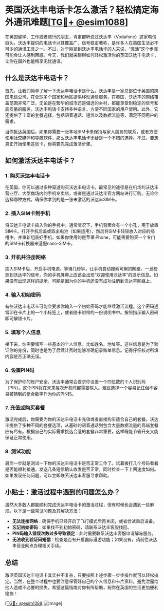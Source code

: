 # 英国沃达丰电话卡怎么激活？轻松搞定海外通讯难题[[TG💪+ @esim1088](https://t.me/s/esim1088)]

在英国留学、工作或者旅行的朋友，肯定都听说过沃达丰（Vodafone）这家电信巨头。沃达丰提供的电话卡以其覆盖广、信号稳定著称，是许多人在英国生活必不可少的通讯工具之一。不过，对于刚拿到沃达丰电话卡的人来说，“激活”这个步骤可能会让人感到困惑。今天，我们就来聊聊如何轻松激活你的英国沃达丰电话卡，让你在国外也能畅享无忧通讯。

## 什么是沃达丰电话卡？

首先，让我们简单了解一下沃达丰电话卡是什么。沃达丰是一家总部位于英国的跨国电信公司，在全球多个国家和地区提供移动通信服务。在英国，沃达丰的网络覆盖范围非常广泛，无论是在繁华的城市还是偏远的乡村，都能享受到稳定的信号和高质量的服务。沃达丰电话卡支持多种语言，方便不同国家的用户使用。此外，它还提供了丰富的套餐选择，包括语音通话、短信以及数据流量等，满足不同用户的需求。

当你抵达英国后，如果你需要一张本地SIM卡来保持与家人朋友的联系，或者方便使用社交媒体和导航软件，那么沃达丰电话卡无疑是一个不错的选择。不过，要想真正开始使用这张卡，你需要先完成激活步骤。

## 如何激活沃达丰电话卡？

### 1. 购买沃达丰电话卡

在英国，你可以通过多种渠道购买沃达丰电话卡。最常见的途径是在机场的沃达丰营业厅、大型商场内的手机专卖店，或者是通过沃达丰官方网站进行订购。无论你选择哪种方式，确保你拿到的是一张未激活的沃达丰SIM卡。

### 2. 插入SIM卡到手机

将沃达丰电话卡插入你的手机中。通常情况下，手机背面会有一个小孔，用于放置SIM卡。打开手机后盖或取出电池（如果适用），然后将SIM卡轻轻放入对应的插槽中，并重新组装好手机。如果你使用的是苹果iPhone，可能需要购买一个专门的SIM卡转换器来适配nano-SIM卡。

### 3. 开机并注册网络

插入SIM卡后，开启手机电源。等待几秒钟，让手机自动搜索可用的网络。一旦检测到沃达丰的信号，你的手机屏幕上应该会出现“欢迎使用沃达丰”的提示信息。如果没有出现这样的提示，可能是因为你的手机还没有成功注册到沃达丰网络上。

### 4. 输入初始密码

有些沃达丰电话卡可能会要求你输入一个初始密码才能继续激活流程。这个密码通常印在卡片上的一个小标签上，或者随卡附带的一份说明书中。按照指示输入密码即可解锁卡片。

### 5. 填写个人信息

接下来，你需要填写一些基本的个人信息，比如姓名、地址等。这些信息是为了验证你的身份，同时也是为了后续计费时能够准确记录账单信息。记得仔细核对所填内容是否正确无误。

### 6. 设置PIN码

为了保护你的账户安全，沃达丰通常会要求你设置一个四位数的个人识别码（PIN）。这个PIN将在未来每次开机时都需要输入。建议选择一个容易记住但不容易被猜到的组合数字作为你的PIN码。

### 7. 充值或购买套餐

激活完成后，你需要为你的沃达丰电话卡充值或者直接购买适合自己的套餐。沃达丰提供了多种不同的套餐选项，从基础的语音通话到包含大量数据流量的高端套餐应有尽有。根据自己的实际需求挑选合适的套餐非常重要，这样既能节省开支又能保证正常使用。

### 8. 测试功能

最后一步就是测试一下你的沃达丰电话卡是否正常工作了。试着拨打几个号码看看是否能顺利接通，发送几条短信确认收发是否正常，同时检查一下上网速度如何。如果发现任何问题，可以立即联系沃达丰客服寻求帮助。

## 小贴士：激活过程中遇到的问题怎么办？

虽然大多数人都能顺利完成沃达丰电话卡的激活过程，但有时候也会遇到一些麻烦。以下是一些常见问题及其解决方法：

- **无法连接网络**：确保手机已经开启了飞行模式后再关闭，或者尝试重启设备。
- **忘记初始密码**：如果找不到初始密码，请联系沃达丰客服找回。
- **PIN码输入错误次数过多导致锁定**：此时需要联系沃达丰客服申请解冻服务。
- **无法收到验证码短信**：检查是否有开启国际漫游功能；如果没有，请前往沃达丰营业网点办理相关手续。

## 总结

激活英国沃达丰电话卡其实并不复杂，只要按照上述步骤一步步操作就可以轻松搞定。当然，在整个过程中也要注意保管好自己的个人信息和卡片资料，避免泄露给他人造成不必要的损失。希望这篇指南对你有所帮助，祝你在英国的生活更加便利愉快！

[[TG💪+ @esim1088](https://t.me/s/esim1088) ![Image](https://i.postimg.cc/4NQfJmqS/Snipaste-2025-05-13-00-14-12.png)]